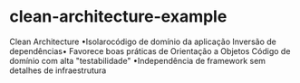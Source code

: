 # clean-architecture-example
Clean Architecture •Isolarocódigo de domínio da aplicação   Inversão de dependências•   Favorece boas práticas de Orientação a Objetos   Código de domínio com alta "testabilidade" •Independência de framework sem detalhes de infraestrutura

